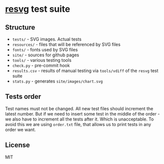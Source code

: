 # [resvg](https://github.com/RazrFalcon/resvg) test suite

## Structure

- `tests/` - SVG images. Actual tests
- `resources/` - files that will be referenced by SVG files
- `fonts/` - fonts used by SVG files
- `site/` - sources for github pages
- `tools/` - various testing tools
- `check.py` - pre-commit hook
- `results.csv` - results of manual testing via `tools/vdiff` of the `resvg` test suite
- `stats.py` - generates `site/images/chart.svg`

## Tests order

Test names must not be changed. All new test files should increment the latest number.
But if we need to insert some test in the middle of the order - we also have to increment
all the tests after it. Which is unacceptable. To avoid this we are using `order.txt` file,
that allows us to print tests in any order we want.

## License

MIT
